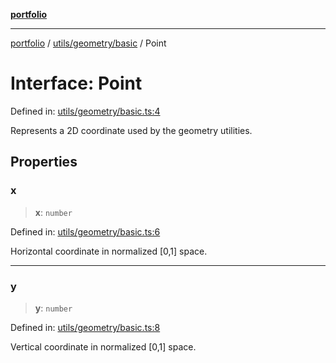 [**portfolio**](../../../../README.md)

***

[portfolio](../../../../modules.md) / [utils/geometry/basic](../README.md) / Point

# Interface: Point

Defined in: [utils/geometry/basic.ts:4](https://github.com/tnorlund/Portfolio/blob/d858767a8fa7e56054d3c692f93d7ec8078e1a4d/portfolio/utils/geometry/basic.ts#L4)

Represents a 2D coordinate used by the geometry utilities.

## Properties

### x

> **x**: `number`

Defined in: [utils/geometry/basic.ts:6](https://github.com/tnorlund/Portfolio/blob/d858767a8fa7e56054d3c692f93d7ec8078e1a4d/portfolio/utils/geometry/basic.ts#L6)

Horizontal coordinate in normalized [0,1] space.

***

### y

> **y**: `number`

Defined in: [utils/geometry/basic.ts:8](https://github.com/tnorlund/Portfolio/blob/d858767a8fa7e56054d3c692f93d7ec8078e1a4d/portfolio/utils/geometry/basic.ts#L8)

Vertical coordinate in normalized [0,1] space.
